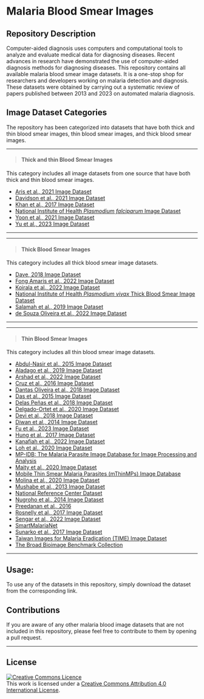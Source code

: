 # **Malaria Blood Smear Images**

## **Repository Description**

Computer-aided diagnosis uses computers and computational tools to analyze and evaluate medical data for diagnosing diseases. Recent advances in research have demonstrated the use of computer-aided diagnosis methods for diagnosing diseases. This repository contains all available malaria blood smear image datasets. It is a one-stop shop for researchers and developers working on malaria detection and diagnosis. These datasets were obtained by carrying out a systematic review of papers published between 2013 and 2023 on automated malaria diagnosis.


## **Image Dataset Categories**
The repository has been categorized into datasets that have both thick and thin blood smear images, thin blood smear images, and thick blood smear images. 

---
>
> #### **Thick and thin Blood Smear Images**  
This category includes all image datasets from one source that have both thick and thin blood smear images.

+ [Aris et al., 2021 Image Dataset](https://github.com/ItunuIsewon/Malaria_Blood_Smear_Images/blob/main/Thick%20%26%20Thin%20Blood%20Smear%20Images/Aris%20et%20al.%2C%202021%20Image%20Dataset.md)
+ [Davidson et al., 2021 Image Dataset](https://github.com/ItunuIsewon/Malaria_Blood_Smear_Images/blob/main/Thick%20%26%20Thin%20Blood%20Smear%20Images/Davidson%20et%20al.%2C%202021%20Image%20Dataset.md)
+ [Khan et al., 2017 Image Dataset](https://github.com/ItunuIsewon/Malaria_Blood_Smear_Images/blob/main/Thick%20%26%20Thin%20Blood%20Smear%20Images/Aris%20et%20al.%2C%202021%20Image%20Dataset.md)
+ [National Institute of Health _Plasmodium falciparum_ Image Dataset](https://github.com/ItunuIsewon/Malaria_Blood_Smear_Images/blob/main/Thick%20%26%20Thin%20Blood%20Smear%20Images/National%20Institute%20of%20Health%20Plasmodium%20falciparum%20Blood%20Smear%20Image%20Dataset.md)
+ [Yoon et al., 2021 Image Dataset](https://github.com/ItunuIsewon/Malaria_Blood_Smear_Images/blob/main/Thick%20%26%20Thin%20Blood%20Smear%20Images/Yoon%20et%20al.%2C%202021%20Image%20Dataset.md)
+ [Yu et al., 2023 Image Dataset](https://github.com/ItunuIsewon/Malaria_Blood_Smear_Images/blob/main/Thick%20%26%20Thin%20Blood%20Smear%20Images/Yu%20et%20al.%2C%202023%20Image%20Dataset.md)
>
---


---
>
> #### **Thick Blood Smear Images**   
This category includes all thick blood smear image datasets.
+ [Dave, 2018 Image Dataset](https://github.com/ItunuIsewon/Malaria_Blood_Smear_Images/blob/main/Thick%20Blood%20Smear%20Images/Dave%2C%202018%20Image%20Dataset.md)
+ [Fong Amaris et al., 2022 Image Dataset](https://github.com/ItunuIsewon/Malaria_Blood_Smear_Images/blob/main/Thick%20Blood%20Smear%20Images/Fong%20Amaris%20et%20al.%2C%202022%20Image%20Dataset.md)
+ [Koirala et al., 2022 Image Dataset](https://github.com/ItunuIsewon/Malaria_Blood_Smear_Images/blob/main/Thick%20Blood%20Smear%20Images/Koirala%20et%20al.%2C%202022%20Image%20Dataset.md)
+ [National Institute of Health _Plasmodium vivax_ Thick Blood Smear Image Dataset](https://github.com/ItunuIsewon/Malaria_Blood_Smear_Images/blob/main/Thick%20Blood%20Smear%20Images/National%20Institute%20of%20Health%20Plasmodium%20vivax%20Thick%20Blood%20Smear%20Image%20Dataset.md)
+ [Salamah et al., 2019 Image Dataset](https://github.com/ItunuIsewon/Malaria_Blood_Smear_Images/blob/main/Thick%20Blood%20Smear%20Images/Salamah%20et%20al.%2C%202019%20Image%20Dataset.md)
+ [de Souza Oliveira et al., 2022 Image Dataset](https://github.com/ItunuIsewon/Malaria_Blood_Smear_Images/blob/main/Thick%20Blood%20Smear%20Images/de%20Souza%20Oliveira%20et%20al.%2C%202022%20Image%20Dataset.md)
>
---


---
>
> #### **Thin Blood Smear Images**   
This category includes all thin blood smear image datasets.
+ [Abdul-Nasir et al., 2015 Image Dataset](https://github.com/ItunuIsewon/Malaria_Blood_Smear_Images/blob/main/Thin%20Blood%20Smear%20Images/Abdul-Nasir%20et%20al.%2C%202015%20Image%20Dataset.md)
+ [Aladago et al., 2019 Image Dataset](https://github.com/ItunuIsewon/Malaria_Blood_Smear_Images/blob/main/Thin%20Blood%20Smear%20Images/Aladago%20et%20al.%2C%202019.md)
+ [Arshad et al., 2022 Image Dataset](https://github.com/ItunuIsewon/Malaria_Blood_Smear_Images/blob/main/Thin%20Blood%20Smear%20Images/Arshad%20et%20al.%2C%202022%20Image%20Dataset.md)
+ [Cruz et al., 2016 Image Dataset](https://github.com/ItunuIsewon/Malaria_Blood_Smear_Images/blob/main/Thin%20Blood%20Smear%20Images/Cruz%20et%20al.%2C%202016%20Image%20Dataset.md)
+ [Dantas Oliveira et al., 2018 Image Dataset](https://github.com/ItunuIsewon/Malaria_Blood_Smear_Images/blob/main/Thin%20Blood%20Smear%20Images/Dantas%20Oliveira%20et%20al.%2C%202018%20Image%20Dataset.md)
+ [Das et al., 2015 Image Dataset](https://github.com/ItunuIsewon/Malaria_Blood_Smear_Images/blob/main/Thin%20Blood%20Smear%20Images/Das%20et%20al.%2C%202015%20Image%20Dataset.md)
+ [Delas Peñas et al., 2018 Image Dataset](https://github.com/ItunuIsewon/Malaria_Blood_Smear_Images/blob/main/Thin%20Blood%20Smear%20Images/Delas%20Pe%C3%B1as%20et%20al.%2C%202018%20Image%20Dataset.md)
+ [Delgado-Ortet et al., 2020 Image Dataset](https://github.com/ItunuIsewon/Malaria_Blood_Smear_Images/blob/main/Thin%20Blood%20Smear%20Images/Delgado-Ortet%20et%20al.%2C%202020.md)
+ [Devi et al., 2018 Image Dataset](https://github.com/ItunuIsewon/Malaria_Blood_Smear_Images/blob/main/Thin%20Blood%20Smear%20Images/Devi%20et%20al.%2C%202018%20Image%20Dataset.md)
+ [Diwan et al., 2014 Image Dataset](https://github.com/ItunuIsewon/Malaria_Blood_Smear_Images/blob/main/Thin%20Blood%20Smear%20Images/Diwan%20et%20al.%2C%202014%20Image%20Dataset.md)
+ [Fu et al., 2023 Image Dataset](https://github.com/ItunuIsewon/Malaria_Blood_Smear_Images/blob/main/Thin%20Blood%20Smear%20Images/Fu%20et%20al.%2C%202023%20Image%20Dataset.md)
+ [Hung et al., 2017 Image Dataset](https://github.com/ItunuIsewon/Malaria_Blood_Smear_Images/blob/main/Thin%20Blood%20Smear%20Images/Hung%20et%20al.%2C%202017%20Image%20Dataset.md)
+ [Kanafiah et al., 2022 Image Dataset](https://github.com/ItunuIsewon/Malaria_Blood_Smear_Images/blob/main/Thin%20Blood%20Smear%20Images/Kanafiah%20et%20al.%2C%202022%20Image%20Dataset.md)
+ [Loh et al., 2020 Image Dataset](https://github.com/ItunuIsewon/Malaria_Blood_Smear_Images/blob/main/Thin%20Blood%20Smear%20Images/Loh%20et%20al.%2C%202020%20Image%20Dataset.md)
+ [MP-IDB: The Malaria Parasite Image Database for Image Processing and Analysis](https://github.com/ItunuIsewon/Malaria_Blood_Smear_Images/blob/main/Thin%20Blood%20Smear%20Images/MP-IDB%3A%20The%20Malaria%20Parasite%20Image%20Database%20for%20Image%20Processing%20and%20Analysis.md)
+ [Maity et al., 2020 Image Dataset](https://github.com/ItunuIsewon/Malaria_Blood_Smear_Images/blob/main/Thin%20Blood%20Smear%20Images/Maity%20et.%20al.%2C%202020%20Image%20Dataset.md)
+ [Mobile Thin Smear Malaria Parasites (mThinMPs) Image Database](https://github.com/ItunuIsewon/Malaria_Blood_Smear_Images/blob/main/Thin%20Blood%20Smear%20Images/Mobile%20Thin%20Smear%20Malaria%20Parasites%20(mThinMPs)%20Image%20Database.md)
+ [Molina et al., 2020 Image Dataset](https://github.com/ItunuIsewon/Malaria_Blood_Smear_Images/blob/main/Thin%20Blood%20Smear%20Images/Molina%20et%20al.%2C%202020%20Image%20Dataset.md)
+ [Mushabe et al., 2013 Image Dataset](https://github.com/ItunuIsewon/Malaria_Blood_Smear_Images/blob/main/Thin%20Blood%20Smear%20Images/Mushabe%20et%20al.%2C%202013%20Image%20Dataset.md)
+ [National Reference Center Dataset](https://github.com/ItunuIsewon/Malaria_Blood_Smear_Images/blob/main/Thin%20Blood%20Smear%20Images/National%20Reference%20Center%20Image%20Dataset.md)
+ [Nugroho et al., 2014 Image Dataset](https://github.com/ItunuIsewon/Malaria_Blood_Smear_Images/blob/main/Thin%20Blood%20Smear%20Images/Nugroho%20et%20al.%2C%202014%20Image%20Dataset.md)
+ [Preedanan et al., 2016](https://github.com/ItunuIsewon/Malaria_Blood_Smear_Images/blob/main/Thin%20Blood%20Smear%20Images/Preedanan%20et%20al.%2C%202016%20Image%20Dataset.md)
+ [Rosnelly et al., 2017 Image Dataset](https://github.com/ItunuIsewon/Malaria_Blood_Smear_Images/blob/main/Thin%20Blood%20Smear%20Images/Rosnelly%20et%20al.%2C%202017%20Image%20Dataset.md)
+ [Sengar et al., 2022 Image Dataset](https://github.com/ItunuIsewon/Malaria_Blood_Smear_Images/blob/main/Thin%20Blood%20Smear%20Images/Sengar%20et%20al.%2C%202022%20Image%20Dataset.md)
+ [SmartMalariaNet](https://github.com/ItunuIsewon/Malaria_Blood_Smear_Images/blob/main/Thin%20Blood%20Smear%20Images/SmartMalariaNet.md)
+ [Sunarko et al., 2017 Image Dataset](https://github.com/ItunuIsewon/Malaria_Blood_Smear_Images/blob/main/Thin%20Blood%20Smear%20Images/Sunarko%20et%20al.%2C%202017%20Image%20Dataset.md)
+ [Taiwan Images for Malaria Eradication (TIME) Image Dataset](https://github.com/ItunuIsewon/Malaria_Blood_Smear_Images/blob/main/Thin%20Blood%20Smear%20Images/Taiwan%20Images%20for%20Malaria%20Eradication%20(TIME)%20Image%20Dataset.md)
+ [The Broad Bioimage Benchmark Collection](https://github.com/ItunuIsewon/Malaria_Blood_Smear_Images/blob/main/Thin%20Blood%20Smear%20Images/The%20Broad%20Bioimage%20Benchmark%20Collection.md)
>
---


## **Usage:**

To use any of the datasets in this repository, simply download the dataset from the corresponding link.


## **Contributions** 
If you are aware of any other malaria blood image datasets that are not included in this repository, please feel free to contribute to them by opening a pull request.


******
## License
<a rel="license" href="http://creativecommons.org/licenses/by/4.0/"><img alt="Creative Commons Licence" style="border-width:0" src="https://i.creativecommons.org/l/by/4.0/88x31.png" /></a><br />This work is licensed under a <a rel="license" href="http://creativecommons.org/licenses/by/4.0/">Creative Commons Attribution 4.0 International License</a>.
